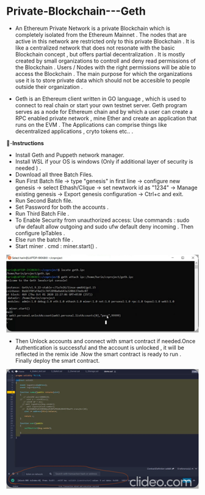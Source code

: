 # Private-Blockchain---Geth
* An Ethereum Private Network is a private Blockchain which is completely isolated from the Ethereum Mainnet . 
The nodes that are active in this network are restricted only to this private Blockchain . 
It is like a centralized network that does not resonate with the basic Blockchain concept , but offers partial decentralization .
It is mostly created by small organizations to controll and deny read permissions of the Blockchain . 
Users / Nodes with the right permissions will be able to access the Blockchain . 
The main purpose for which the organizations use it is to store private data which should not be accesible to people outside their organization .  

* Geth is an Ethereum client written in GO language , which is used to connect to real chain or start your own testnet server. 
Geth program serves as a node for Ethereum chain and by which a user can create a RPC enabled private network , mine Ether and create an application that runs on the EVM . 
The Applications can comprise things like decentralized applications , cryto tokens etc.. .


📖-**Instructions**
* Install Geth and Puppeth network manager.
* Install WSL if your OS is windows (Only if additional layer of security is needed ) .
* Download all three Batch Files.
* Run First Batch file -> type "genesis" in first line -> configure new genesis -> select Ethash/Clique 
-> set newtwork id as "1234" -> Manage existing genesis -> Export genesis configuration -> Ctrl+c and exit.
* Run Second Batch file.
* Set Password for both the accounts .
* Run Third Batch File .
* To Enable Security from unauthorized access: Use commands : sudo ufw default allow outgoing and sudo ufw default deny incoming . Then configure IpTables . 
* Else run the batch file .
* Start miner . cmd : miner.start() .

<div style="background-color:rgb(169,169,169); text-align:center">
<img src="Screenshots/miner.png" width="800" style="border-radius: 15px">
</div>

* Then Unlock accounts and connect with smart contract if needed.Once Authentication is successful and the account is unlocked , it will be reflected in the remix ide .Now the smart contract is ready to run . Finally deploy the smart contract. 

<div style="background-color:rgb(169,169,169); text-align:center">
<img src="Screenshots/solidity_connect.png" width="800" style="border-radius: 15px">
</div>



